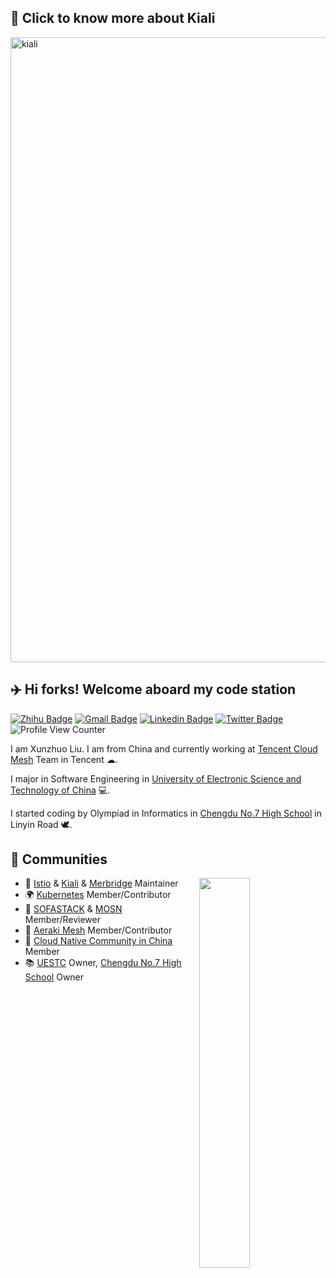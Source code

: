 ## 🎯 Click to know more about Kiali

[<img width="1000" alt="kiali" src="https://user-images.githubusercontent.com/48784001/165825288-4ab0c4d5-4c98-476c-8dc5-e434709e3c3a.png">](https://kiali.io)

<h2> ✈️ Hi forks! Welcome aboard my code station </h2> 

[![Zhihu Badge](https://img.shields.io/badge/-@XunzhuoTalk-1ca0f1?style=flat-square&labelColor=1ca0f1&logo=Zhihu&logoColor=white&link=https://zhihu.com/people/liuxunzhuo/)](https://zhihu.com/people/liuxunzhuo/)
[![Gmail Badge](https://img.shields.io/badge/-Gmail-c14438?style=flat-square&logo=Gmail&logoColor=white&link=mailto:mixdeers@gmail.com)](mailto:mixdeers@gmail.com) [![Linkedin Badge](https://img.shields.io/badge/-liuxunzhuo-blue?style=flat-square&logo=Linkedin&logoColor=white&link=https://www.linkedin.com/in/bitliu/)](https://www.linkedin.com/in/bitliu/) [![Twitter Badge](https://img.shields.io/badge/-liuxunzhuo-1ca0f1?style=flat-square&labelColor=1ca0f1&logo=twitter&logoColor=white&link=https://twitter.com/liuxunzhuo)](https://twitter.com/liuxunzhuo) ![Profile View Counter](https://komarev.com/ghpvc/?username=Xunzhuo)

I am Xunzhuo Liu. I am from China and currently working at [Tencent Cloud Mesh](https://cloud.tencent.com/product/tcm) Team in Tencent ☁. 

I major in Software Engineering in [University of Electronic Science and Technology of China](https://en.uestc.edu.cn/) 💻. 

I started coding by Olympiad in Informatics in [Chengdu No.7 High School](http://www.cdqz.net/) in Linyin Road 🕊.

## 🎉 Communities 
<img align="right" width=40% src="https://github-readme-stats.vercel.app/api?username=xunzhuo">

* 🚀 [Istio](https://github.com/istio/istio) & [Kiali](https://github.com/kiali/kiali) & [Merbridge](https://github.com/merbridge/merbridge) Maintainer
* 🌍 [Kubernetes](https://github.com/kubernetes) Member/Contributor
* 🌙 [SOFASTACK](https://github.com/sofastack) & [MOSN](https://github.com/mosn) Member/Reviewer 
* 🌳 [Aeraki Mesh](https://github.com/aeraki-mesh) Member/Contributor 
* 🤝 [Cloud Native Community in China](https://github.com/cloudnativeto) Member 
* 📚 [UESTC](https://github.com/uestcer) Owner, [Chengdu No.7 High School](https://github.com/no7er) Owner 
